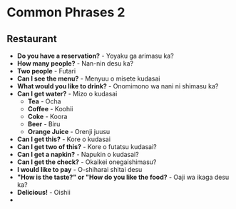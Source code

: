 # Common Phrases 2

## Restaurant
- **Do you have a reservation?** - Yoyaku ga arimasu ka?
- **How many people?** - Nan-nin desu ka?
- **Two people** - Futari
- **Can I see the menu?** - Menyuu o misete kudasai
- **What would you like to drink?** - Onomimono wa nani ni shimasu ka?
- **Can I get water?** - Mizo o kudasai
  - **Tea** - Ocha
  - **Coffee** - Koohii
  - **Coke** - Koora
  - **Beer** - Biru
  - **Orange Juice** - Orenji juusu
- **Can I get this?** - Kore o kudasai
- **Can I get two of this?** - Kore o futatsu kudasai?
- **Can I get a napkin?** - Napukin o kudasai?
- **Can I get the check?** - Okaikei onegaishimasu?
- **I would like to pay** - O-shiharai shitai desu
- **"How is the taste?" or "How do you like the food?** - Oaji wa ikaga desu ka?
- **Delicious!** - Oishii
- 

